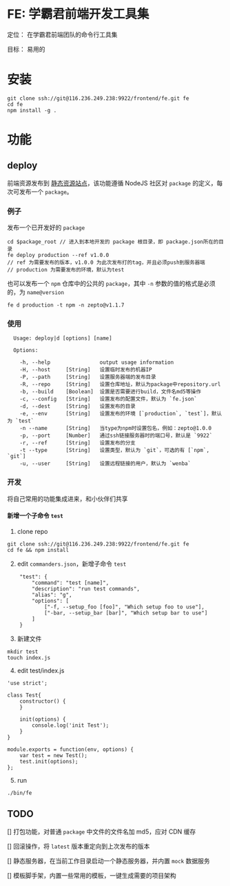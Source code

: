 # FE: 学霸君前端开发工具集

定位： 在学霸君前端团队的命令行工具集

目标： 易用的

# 安装

```
git clone ssh://git@116.236.249.238:9922/frontend/fe.git fe
cd fe
npm install -g .
```

# 功能

## deploy

前端资源发布到 [静态资源站点](http://static.xueba100.com/)，该功能遵循 NodeJS 社区对 `package` 的定义，每次可发布一个 `package`。

### 例子

发布一个已开发好的 `package`

```
cd $package_root // 进入到本地开发的 package 根目录，即 package.json所在的目录
fe deploy production --ref v1.0.0
// ref 为需要发布的版本，v1.0.0 为此次发布打的tag，并且必须push到服务器端
// production 为需要发布的环境，默认为test
```

也可以发布一个 `npm` 仓库中的公共的 `package`，其中 `-n` 参数的值的格式是必须的，为 `name@version`

```
fe d production -t npm -n zepto@v1.1.7
```

### 使用

```
  Usage: deploy|d [options] [name]

  Options:

    -h, --help                output usage information
    -H, --host     [String]   设置临时发布的机器IP
    -P, --path     [String]   设置服务器端的发布目录
    -R, --repo     [String]   设置仓库地址，默认为package中repository.url
    -b, --build    [Boolean]  设置是否需要进行build，文件名md5等操作
    -c, --config   [String]   设置发布的配置文件，默认为 `fe.json`
    -d, --dest     [String]   设置发布的目录
    -e, --env      [String]   设置发布的环境 [`production`, `test`]，默认为 `test`
    -n --name      [String]   当type为npm时设置包名，例如：zepto@1.0.0
    -p, --port     [Number]   通过ssh链接服务器时的端口号，默认是 `9922`
    -r, --ref      [String]   设置发布的分支
    -t --type      [String]   设置类型，默认为 `git`，可选的有 [`npm`, `git`]
    -u, --user     [String]   设置远程链接的用户，默认为 `wenba`
```

### 开发

将自己常用的功能集成进来，和小伙伴们共享

#### 新增一个子命令 `test`

1. clone repo

```
git clone ssh://git@116.236.249.238:9922/frontend/fe.git fe
cd fe && npm install
```

2. edit `commanders.json`，新增子命令 `test`

```
    "test": {
        "command": "test [name]",
        "description": "run test commands",
        "alias": "g",
        "options": [
            ["-f, --setup_foo [foo]", "Which setup foo to use"],
            ["-bar, --setup_bar [bar]", "Which setup bar to use"]
        ]
    }
```

3. 新建文件

```
mkdir test
touch index.js
```

4. edit test/index.js

```
'use strict';

class Test{
    constructor() {
    }

    init(options) {
        console.log('init Test');
    }
}

module.exports = function(env, options) {
    var test = new Test();
    test.init(options);
};
```

5. run

```
./bin/fe
```

## TODO

[] 打包功能，对普通 `package` 中文件的文件名加 md5，应对 CDN 缓存

[] 回滚操作，将 `latest` 版本重定向到上次发布的版本

[] 静态服务器，在当前工作目录启动一个静态服务器，并内置 `mock` 数据服务

[] 模板脚手架，内置一些常用的模板，一键生成需要的项目架构
